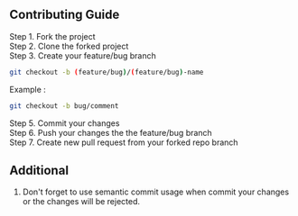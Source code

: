 ## Contributing Guide

Step 1. Fork the project\
Step 2. Clone the forked project\
Step 3. Create your feature/bug branch

```bash
git checkout -b (feature/bug)/(feature/bug)-name
```

Example :

```bash
git checkout -b bug/comment
```

Step 5. Commit your changes\
Step 6. Push your changes the the feature/bug branch\
Step 7. Create new pull request from your forked repo branch

## Additional

1. Don't forget to use semantic commit usage when commit your changes or the changes will be rejected.

<!-- 2. Any changes need to be passing CI build -->
